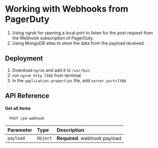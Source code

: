
# Working with Webhooks from PagerDuty

1. Using ngrok for opening a local port to listen for the post request from the Webhook subscription of PagerDuty.
2. Using MongoDB atlas to store the data from the payload received.



## Deployment

1. Download `ngrok` and add it to `/usr/bin`. 
2. run `ngrok http 7388` from terminal.
3. In the `application.properties` file, add
        `server.port=7388`



## API Reference

#### Get all items

```http
  POST /pd-webhook
```

| Parameter | Type     | Description                |
| :-------- | :------- | :------------------------- |
| `payload` | `Object` | **Required**. webhook payload |



